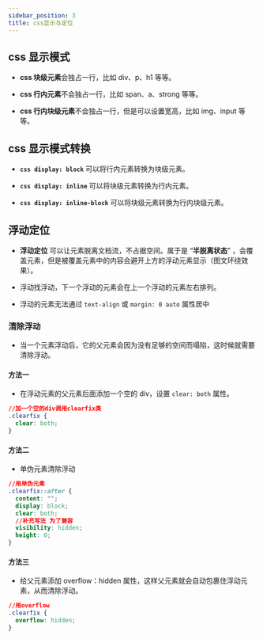 ```yaml
---
sidebar_position: 3
title: css显示与定位
---
```


## css 显示模式

<!-- #### css 块级元素 -->

- **css 块级元素**会独占一行，比如 div、p、h1 等等。

<!-- #### css 行内元素 -->

- **css 行内元素**不会独占一行，比如 span、a、strong 等等。

<!-- #### css 行内块级元素 -->

- **css 行内块级元素**不会独占一行，但是可以设置宽高，比如 img、input 等等。

## css 显示模式转换

<!-- #### css display: block -->

- **`css display: block`** 可以将行内元素转换为块级元素。

<!-- #### css display: inline -->

- **`css display: inline`** 可以将块级元素转换为行内元素。

<!-- #### css display: inline-block -->

- **`css display: inline-block`** 可以将块级元素转换为行内块级元素。

## 浮动定位

- **浮动定位** 可以让元素脱离文档流，不占据空间。属于是 “**半脱离状态**” ，会覆盖元素，但是被覆盖元素中的内容会避开上方的浮动元素显示（图文环绕效果）。

- 浮动找浮动，下一个浮动的元素会在上一个浮动的元素左右排列。

- 浮动的元素无法通过 `text-align` 或 `margin: 0 auto` 属性居中

### 清除浮动

- 当一个元素浮动后，它的父元素会因为没有足够的空间而塌陷，这时候就需要清除浮动。

#### 方法一

- 在浮动元素的父元素后面添加一个空的 div，设置 `clear: both` 属性。

```css
//加一个空的div调用clearfix类
.clearfix {
  clear: both;
}
```

#### 方法二

- 单伪元素清除浮动

```css
//用单伪元素
.clearfix::after {
  content: "";
  display: block;
  clear: both;
  //补充写法 为了兼容
  visibility: hidden;
  height: 0;
}
```

#### 方法三

- 给父元素添加 overflow：hidden 属性，这样父元素就会自动包裹住浮动元素，从而清除浮动。

```css
//用overflow
.clearfix {
  overflow: hidden;
}
```
